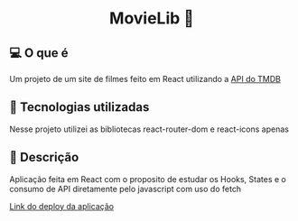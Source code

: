 <h1 align="center">
  MovieLib 🎥
</h1>


## 💻 O que é
  Um projeto de um site de filmes feito em React utilizando a [API do TMDB](https://developers.themoviedb.org/3)
   

## 🔧 Tecnologias utilizadas
  Nesse projeto utilizei as bibliotecas react-router-dom e react-icons apenas
   

## 🔖 Descrição
  Aplicação feita em React com o proposito de estudar os Hooks, States e o consumo de API diretamente pelo javascript com uso do fetch
  
  [Link do deploy da aplicação](https://ut0p1c.github.io/MoviesLib/)

 
